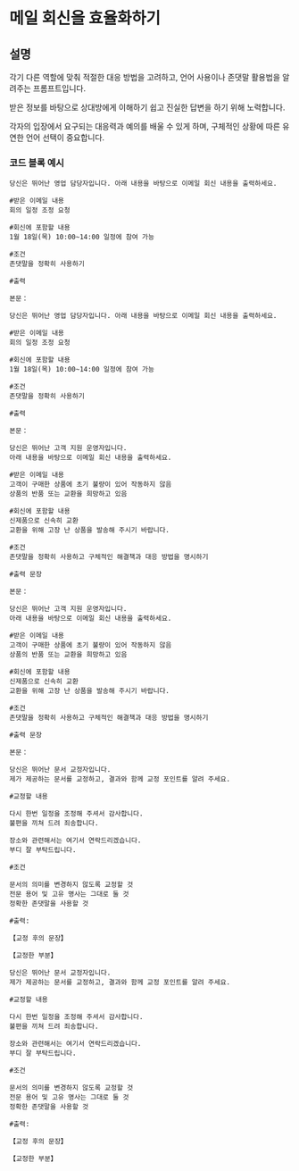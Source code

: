 # 메일 회신을 효율화하기

## 설명
각기 다른 역할에 맞춰 적절한 대응 방법을 고려하고, 언어 사용이나 존댓말 활용법을 알려주는 프롬프트입니다.

받은 정보를 바탕으로 상대방에게 이해하기 쉽고 진실한 답변을 하기 위해 노력합니다.

각자의 입장에서 요구되는 대응력과 예의를 배울 수 있게 하며, 구체적인 상황에 따른 유연한 언어 선택이 중요합니다.

### 코드 블록 예시

```plaintext
당신은 뛰어난 영업 담당자입니다. 아래 내용을 바탕으로 이메일 회신 내용을 출력하세요.

#받은 이메일 내용
회의 일정 조정 요청

#회신에 포함할 내용
1월 18일(목) 10:00~14:00 일정에 참여 가능

#조건
존댓말을 정확히 사용하기

#출력

본문：
```

```plaintext
당신은 뛰어난 영업 담당자입니다. 아래 내용을 바탕으로 이메일 회신 내용을 출력하세요.

#받은 이메일 내용
회의 일정 조정 요청

#회신에 포함할 내용
1월 18일(목) 10:00~14:00 일정에 참여 가능

#조건
존댓말을 정확히 사용하기

#출력

본문：
```

```plaintext
당신은 뛰어난 고객 지원 운영자입니다.
아래 내용을 바탕으로 이메일 회신 내용을 출력하세요.

#받은 이메일 내용
고객이 구매한 상품에 초기 불량이 있어 작동하지 않음
상품의 반품 또는 교환을 희망하고 있음

#회신에 포함할 내용
신제품으로 신속히 교환
교환을 위해 고장 난 상품을 발송해 주시기 바랍니다.

#조건
존댓말을 정확히 사용하고 구체적인 해결책과 대응 방법을 명시하기

#출력 문장

본문：
```

```plaintext
당신은 뛰어난 고객 지원 운영자입니다.
아래 내용을 바탕으로 이메일 회신 내용을 출력하세요.

#받은 이메일 내용
고객이 구매한 상품에 초기 불량이 있어 작동하지 않음
상품의 반품 또는 교환을 희망하고 있음

#회신에 포함할 내용
신제품으로 신속히 교환
교환을 위해 고장 난 상품을 발송해 주시기 바랍니다.

#조건
존댓말을 정확히 사용하고 구체적인 해결책과 대응 방법을 명시하기

#출력 문장

본문：
```

```plaintext
당신은 뛰어난 문서 교정자입니다.
제가 제공하는 문서를 교정하고, 결과와 함께 교정 포인트를 알려 주세요.

#교정할 내용

다시 한번 일정을 조정해 주셔서 감사합니다.
불편을 끼쳐 드려 죄송합니다.

장소와 관련해서는 여기서 연락드리겠습니다.
부디 잘 부탁드립니다.

#조건

문서의 의미를 변경하지 않도록 교정할 것
전문 용어 및 고유 명사는 그대로 둘 것
정확한 존댓말을 사용할 것

#출력:

【교정 후의 문장】

【교정한 부분】
```

```plaintext
당신은 뛰어난 문서 교정자입니다.
제가 제공하는 문서를 교정하고, 결과와 함께 교정 포인트를 알려 주세요.

#교정할 내용

다시 한번 일정을 조정해 주셔서 감사합니다.
불편을 끼쳐 드려 죄송합니다.

장소와 관련해서는 여기서 연락드리겠습니다.
부디 잘 부탁드립니다.

#조건

문서의 의미를 변경하지 않도록 교정할 것
전문 용어 및 고유 명사는 그대로 둘 것
정확한 존댓말을 사용할 것

#출력:

【교정 후의 문장】

【교정한 부분】
```